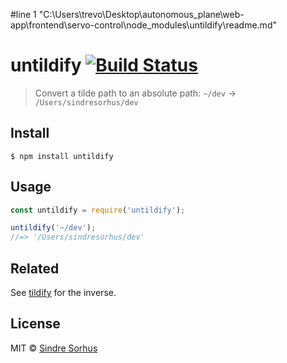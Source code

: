 #line 1 "C:\\Users\\trevo\\Desktop\\autonomous_plane\\web-app\\frontend\\servo-control\\node_modules\\untildify\\readme.md"
# untildify [![Build Status](https://travis-ci.org/sindresorhus/untildify.svg?branch=master)](https://travis-ci.org/sindresorhus/untildify)

> Convert a tilde path to an absolute path: `~/dev` → `/Users/sindresorhus/dev`


## Install

```
$ npm install untildify
```


## Usage

```js
const untildify = require('untildify');

untildify('~/dev');
//=> '/Users/sindresorhus/dev'
```


## Related

See [tildify](https://github.com/sindresorhus/tildify) for the inverse.


## License

MIT © [Sindre Sorhus](https://sindresorhus.com)
